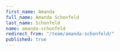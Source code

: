 ```yaml
---
first_name: Amanda
full_name: Amanda Schonfeld
last_name: Schonfeld
name: amanda-schonfeld
redirect_from: "/team/amanda-schonfeld/"
published: true
---
```



